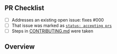 <!-- 👋 Hi, thanks for sending a PR to OpenImagingDataModel.ts! 💖.
Please fill out all fields below and make sure each item is true and [x] checked.
Otherwise we may not be able to review your PR. -->

## PR Checklist

- [ ] Addresses an existing open issue: fixes #000
- [ ] That issue was marked as [`status: accepting prs`](https://github.com/openimagingdata/OpenImagingDataModel.ts/issues?q=is%3Aopen+is%3Aissue+label%3A%22status%3A+accepting+prs%22)
- [ ] Steps in [CONTRIBUTING.md](https://github.com/openimagingdata/OpenImagingDataModel.ts/blob/main/.github/CONTRIBUTING.md) were taken

## Overview

<!-- Description of what is changed and how the code change does that. -->
